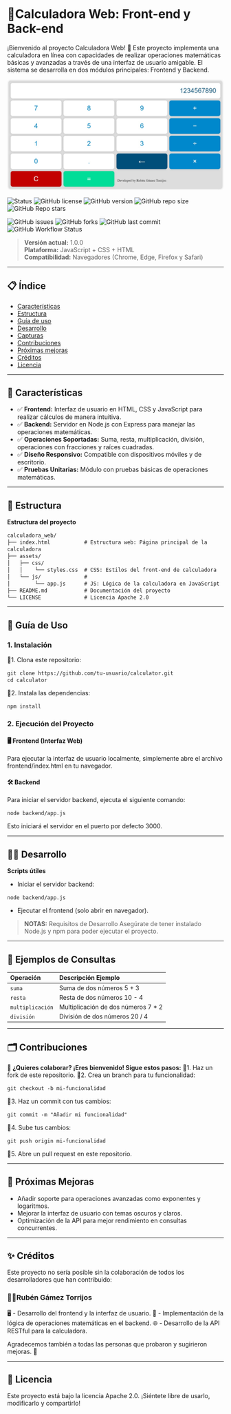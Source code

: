 # 🔢**Calculadora Web: Front-end y Back-end**
¡Bienvenido al proyecto Calculadora Web! 🎯 Este proyecto implementa una calculadora en línea con capacidades de realizar operaciones matemáticas básicas y avanzadas a través de una interfaz de usuario amigable. El sistema se desarrolla en dos módulos principales: Frontend y Backend.

![Calculadora_Web](https://github.com/RubenGamezTorrijos/calculator/blob/main/images/calculadora_web.jpg)




![Status](https://img.shields.io/badge/Estado-Producción-green?style=flat-square)
![GitHub license](https://img.shields.io/github/license/RubenGamezTorrijos/calculator?style=flat-square)
![GitHub version](https://img.shields.io/github/v/tag/RubenGamezTorrijos/calculator?label=versión&style=flat-square)
![GitHub repo size](https://img.shields.io/github/repo-size/RubenGamezTorrijos/calculator?style=flat-square)
![GitHub Repo stars](https://img.shields.io/github/stars/RubenGamezTorrijos/calculator?style=social)

![GitHub issues](https://img.shields.io/github/issues/RubenGamezTorrijos/calculator?style=flat-square)
![GitHub forks](https://img.shields.io/github/forks/RubenGamezTorrijos/calculator?style=flat-square)
![GitHub last commit](https://img.shields.io/github/last-commit/RubenGamezTorrijos/calculator?style=flat-square)
![GitHub Workflow Status](https://img.shields.io/github/actions/workflow/status/RubenGamezTorrijos/calculator/main.yml?style=flat-square)

> **Versión actual:** 1.0.0  
> **Plataforma:** JavaScript + CSS + HTML  
> **Compatibilidad:** Navegadores (Chrome, Edge, Firefox y Safari)

---

## 📋 Índice
- [Características](#-características)
- [Estructura](#-estructura)
- [Guía de uso](#-guía-de-uso)
- [Desarrollo](#-desarrollo)
- [Capturas](#-capturas)
- [Contribuciones](#-contribuciones)
- [Próximas mejoras](#-próximas-mejoras)
- [Créditos](#-créditos)
- [Licencia](#-licencia)

---

## 🌟 Características
* ✅ **Frontend:** Interfaz de usuario en HTML, CSS y JavaScript para realizar cálculos de manera intuitiva.
* ✅ **Backend:** Servidor en Node.js con Express para manejar las operaciones matemáticas.
* ✅ **Operaciones Soportadas:** Suma, resta, multiplicación, división, operaciones con fracciones y raíces cuadradas.
* ✅ **Diseño Responsivo:** Compatible con dispositivos móviles y de escritorio.
* ✅ **Pruebas Unitarias:** Módulo con pruebas básicas de operaciones matemáticas.

---

## 📂 Estructura

**Estructura del proyecto**
```
calculadora_web/
├── index.html           # Estructura web: Página principal de la calculadora
├── assets/
│   ├── css/
│   │    └── styles.css  # CSS: Estilos del front-end de calculadora
│   └── js/              #
│        └── app.js      # JS: Lógica de la calculadora en JavaScript
├── README.md            # Documentación del proyecto
└── LICENSE              # Licencia Apache 2.0

```

---

## 🚀 **Guía de Uso**
### 1. Instalación
🔹1. Clona este repositorio:
```
git clone https://github.com/tu-usuario/calculator.git
cd calculator
```

🔹2. Instala las dependencias:

```
npm install
```

### 2. Ejecución del Proyecto

#### 🖥️ Frontend (Interfaz Web)
Para ejecutar la interfaz de usuario localmente, simplemente abre el archivo frontend/index.html en tu navegador.

#### 🛠️ Backend
Para iniciar el servidor backend, ejecuta el siguiente comando:
```
node backend/app.js
```
Esto iniciará el servidor en el puerto por defecto 3000.

---

## 🧑‍💻 Desarrollo
**Scripts útiles**

- Iniciar el servidor backend:
```
node backend/app.js
```
- Ejecutar el frontend (solo abrir en navegador).

> **NOTAS:** Requisitos de Desarrollo Asegúrate de tener instalado Node.js y npm para poder ejecutar el proyecto.

---

## 🧮 Ejemplos de Consultas
|Operación	| Descripción	Ejemplo |
|:----------|:-------------------|
| ``suma``  |  Suma de dos números	5 + 3 |
| ``resta``	|  Resta de dos números	10 - 4 |
| ``multiplicación`` |	Multiplicación de dos números	7 * 2 |
| ``división`` |	División de dos números	20 / 4 |

---

## 🗂️ Contribuciones
**🤝 ¿Quieres colaborar? ¡Eres bienvenido! Sigue estos pasos:**
🔹1. Haz un fork de este repositorio.
🔹2. Crea un branch para tu funcionalidad:
```
git checkout -b mi-funcionalidad
```
🔹3. Haz un commit con tus cambios:
```
git commit -m "Añadir mi funcionalidad"
```
🔹4. Sube tus cambios:
```
git push origin mi-funcionalidad
```
🔹5. Abre un pull request en este repositorio.

---

## 🔮 Próximas Mejoras
- Añadir soporte para operaciones avanzadas como exponentes y logaritmos.
- Mejorar la interfaz de usuario con temas oscuros y claros.
- Optimización de la API para mejor rendimiento en consultas concurrentes.

---

## ✨ Créditos
Este proyecto no sería posible sin la colaboración de todos los desarrolladores que han contribuido:

### 🧑‍💻Rubén Gámez Torrijos
🖥️ - Desarrollo del frontend y la interfaz de usuario.
🔢 - Implementación de la lógica de operaciones matemáticas en el backend.
🌐 - Desarrollo de la API RESTful para la calculadora.

Agradecemos también a todas las personas que probaron y sugirieron mejoras. 🙌

---

## 📝 Licencia
Este proyecto está bajo la licencia Apache 2.0. ¡Siéntete libre de usarlo, modificarlo y compartirlo!


